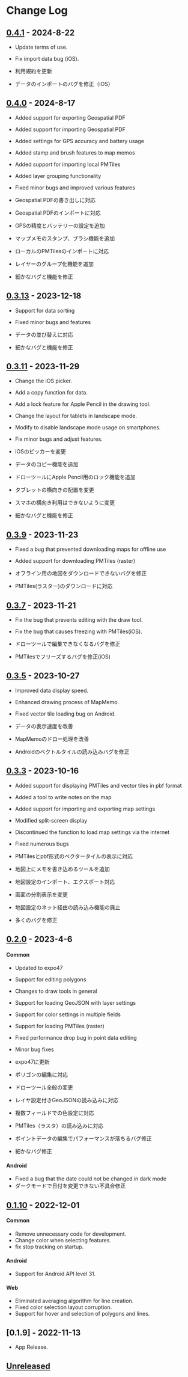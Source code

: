 # Change Log
## [0.4.1] - 2024-8-22
- Update terms of use.
- Fix import data bug (iOS).

- 利用規約を更新
- データのインポートのバグを修正（iOS）

## [0.4.0] - 2024-8-17
- Added support for exporting Geospatial PDF
- Added support for importing Geospatial PDF
- Added settings for GPS accuracy and battery usage
- Added stamp and brush features to map memos
- Added support for importing local PMTiles
- Added layer grouping functionality
- Fixed minor bugs and improved various features

- Geospatial PDFの書き出しに対応
- Geospatial PDFのインポートに対応
- GPSの精度とバッテリーの設定を追加
- マップメモのスタンプ、ブラシ機能を追加
- ローカルのPMTilesのインポートに対応
- レイヤーのグループ化機能を追加
- 細かなバグと機能を修正

## [0.3.13] - 2023-12-18
- Support for data sorting
- Fixed minor bugs and features

- データの並び替えに対応
- 細かなバグと機能を修正

## [0.3.11] - 2023-11-29
- Change the iOS picker.
- Add a copy function for data.
- Add a lock feature for Apple Pencil in the drawing tool.
- Change the layout for tablets in landscape mode.
- Modify to disable landscape mode usage on smartphones.
- Fix minor bugs and adjust features.

- iOSのピッカーを変更
- データのコピー機能を追加
- ドローツールにApple Pencil用のロック機能を追加
- タブレットの横向きの配置を変更
- スマホの横向き利用はできないように変更
- 細かなバグと機能を修正
  

## [0.3.9] - 2023-11-23
- Fixed a bug that prevented downloading maps for offline use
- Added support for downloading PMTiles (raster)

- オフライン用の地図をダウンロードできないバグを修正
- PMTiles(ラスター)のダウンロードに対応

## [0.3.7] - 2023-11-21
- Fix the bug that prevents editing with the draw tool.
- Fix the bug that causes freezing with PMTiles(iOS).

- ドローツールで編集できなくなるバグを修正
- PMTilesでフリーズするバグを修正(iOS)


## [0.3.5] - 2023-10-27
- Improved data display speed.
- Enhanced drawing process of MapMemo.
- Fixed vector tile loading bug on Android.

- データの表示速度を改善
- MapMemoのドロー処理を改善
- Androidのベクトルタイルの読み込みバグを修正


## [0.3.3] - 2023-10-16
- Added support for displaying PMTiles and vector tiles in pbf format
- Added a tool to write notes on the map
- Added support for importing and exporting map settings
- Modified split-screen display
- Discontinued the function to load map settings via the internet
- Fixed numerous bugs

- PMTilesとpbf形式のベクタータイルの表示に対応
- 地図上にメモを書き込めるツールを追加
- 地図設定のインポート、エクスポート対応
- 画面の分割表示を変更
- 地図設定のネット経由の読み込み機能の廃止
- 多くのバグを修正


## [0.2.0] - 2023-4-6
#### Common
- Updated to expo47
- Support for editing polygons
- Changes to draw tools in general
- Support for loading GeoJSON with layer settings
- Support for color settings in multiple fields
- Support for loading PMTiles (raster)
- Fixed performance drop bug in point data editing
- Minor bug fixes

- expo47に更新
- ポリゴンの編集に対応
- ドローツール全般の変更
- レイヤ設定付きGeoJSONの読み込みに対応
- 複数フィールドでの色設定に対応
- PMTiles（ラスタ）の読み込みに対応
- ポイントデータの編集でパフォーマンスが落ちるバグ修正
- 細かなバグ修正
  
#### Android
- Fixed a bug that the date could not be changed in dark mode
- ダークモードで日付を変更できない不具合修正


## [0.1.10] - 2022-12-01
#### Common
- Remove unnecessary code for development. 
- Change color when selecting features.
- fix stop tracking on startup.
     
#### Android
- Support for Android API level 31. 


#### Web
- Eliminated averaging algorithm for line creation. 
- Fixed color selection layout corruption. 
- Support for hover and selection of polygons and lines. 

## [0.1.9] - 2022-11-13
- App Release.

## [Unreleased]

[Unreleased]: https://github.com/ecorismap/ecorismap/compare/0d9d02a29c54c21277cffa2ef8173144c993ad6a...HEAD
[0.4.1]: https://github.com/ecorismap/ecorismap/compare/12f64c2289ebf291339f453d4cba33920120ae9a...0d9d02a29c54c21277cffa2ef8173144c993ad6a
[0.4.0]: https://github.com/ecorismap/ecorismap/compare/12f64c2289ebf291339f453d4cba33920120ae9a...d3538ad56fd23f6b3293c54706576d57856356eb
[0.3.13]: https://github.com/ecorismap/ecorismap/compare/80638642cfe69f9fa27464d8e6deb58bbcd698d0...12f64c2289ebf291339f453d4cba33920120ae9a
[0.3.11]: https://github.com/ecorismap/ecorismap/compare/996dcffdb7baf6a08d2e4056920585422f26bd6f...80638642cfe69f9fa27464d8e6deb58bbcd698d0
[0.3.9]: https://github.com/ecorismap/ecorismap/compare/8410b80fb75dcb65e214b431d4ddfadcd9afe9d4...996dcffdb7baf6a08d2e4056920585422f26bd6f
[0.3.7]: https://github.com/ecorismap/ecorismap/compare/5b421a6fd52393b90b9f2c14adb536daa19639c0...8410b80fb75dcb65e214b431d4ddfadcd9afe9d4
[0.3.5]: https://github.com/ecorismap/ecorismap/compare/d642a3f85075c51679cfe795b96b443b793ab605...5b421a6fd52393b90b9f2c14adb536daa19639c0
[0.3.3]: https://github.com/ecorismap/ecorismap/compare/37e4fe928b7728a191e87b7538cbfd92554bfc6b...d642a3f85075c51679cfe795b96b443b793ab605
[0.2.0]: https://github.com/ecorismap/ecorismap/compare/69d133b13d58a12f9ee4dbe406e1212560721551...37e4fe928b7728a191e87b7538cbfd92554bfc6b
[0.1.10]: https://github.com/ecorismap/ecorismap/tree/69d133b13d58a12f9ee4dbe406e1212560721551

